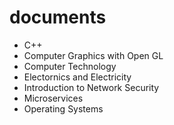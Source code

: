 # documents

* C++
* Computer Graphics with Open GL
* Computer Technology
* Electornics and Electricity
* Introduction to Network Security
* Microservices
* Operating Systems
